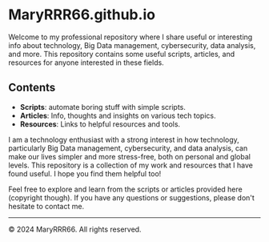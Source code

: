 # MaryRRR66.github.io

Welcome to my professional repository where I share useful or interesting info about technology, Big Data management, cybersecurity, data analysis, and more. This repository contains some useful scripts, articles, and resources for anyone interested in these fields.

## Contents

- **Scripts**: automate boring stuff with simple scripts.
- **Articles**: Info, thoughts and insights on various tech topics.
- **Resources**: Links to helpful resources and tools.

I am a technology enthusiast with a strong interest in how technology, particularly Big Data management, cybersecurity, and data analysis, can make our lives simpler and more stress-free, both on personal and global levels. This repository is a collection of my work and resources that I have found useful. I hope you find them helpful too!

Feel free to explore and learn from the scripts or articles provided here (copyright though). If you have any questions or suggestions, please don't hesitate to contact me.

---
© 2024 MaryRRR66. All rights reserved.
